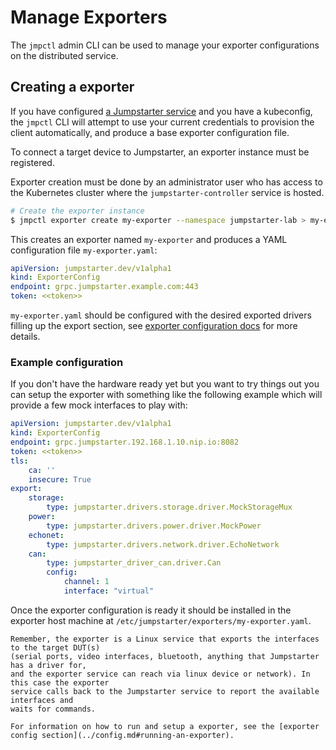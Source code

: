 # Manage Exporters

The `jmpctl` admin CLI can be used to manage your exporter configurations
on the distributed service.

## Creating a exporter

If you have configured [a Jumpstarter service](../introduction/service.md)
and you have a kubeconfig, the `jmpctl` CLI will attempt to use
your current credentials to provision the client automatically, and produce
a base exporter configuration file.

To connect a target device to Jumpstarter, an exporter instance must be registered.

Exporter creation must be done by an administrator user who has access to
the Kubernetes cluster where the `jumpstarter-controller` service is hosted.

```bash
# Create the exporter instance
$ jmpctl exporter create my-exporter --namespace jumpstarter-lab > my-exporter.yaml
```

This creates an exporter named `my-exporter` and produces a YAML configuration file `my-exporter.yaml`:
```yaml
apiVersion: jumpstarter.dev/v1alpha1
kind: ExporterConfig
endpoint: grpc.jumpstarter.example.com:443
token: <<token>>

```

`my-exporter.yaml` should be configured with the desired exported drivers filling up the
export section, see [exporter configuration docs](../config.md#exporter-config) for more details.

### Example configuration
If you don't have the hardware ready yet but you want to try things out you
can setup the exporter with something like the following example which
will provide a few mock interfaces to play with:

```yaml
apiVersion: jumpstarter.dev/v1alpha1
kind: ExporterConfig
endpoint: grpc.jumpstarter.192.168.1.10.nip.io:8082
token: <<token>>
tls:
    ca: ''
    insecure: True
export:
    storage:
        type: jumpstarter.drivers.storage.driver.MockStorageMux
    power:
        type: jumpstarter.drivers.power.driver.MockPower
    echonet:
        type: jumpstarter.drivers.network.driver.EchoNetwork
    can:
        type: jumpstarter_driver_can.driver.Can
        config:
            channel: 1
            interface: "virtual"
```

Once the exporter configuration is ready it should be installed in the
exporter host machine at
`/etc/jumpstarter/exporters/my-exporter.yaml`.

```{note}
Remember, the exporter is a Linux service that exports the interfaces to the target DUT(s)
(serial ports, video interfaces, bluetooth, anything that Jumpstarter has a driver for,
and the exporter service can reach via linux device or network). In this case the exporter
service calls back to the Jumpstarter service to report the available interfaces and
waits for commands.
```

```{tip}
For information on how to run and setup a exporter, see the [exporter config section](../config.md#running-an-exporter).
```
